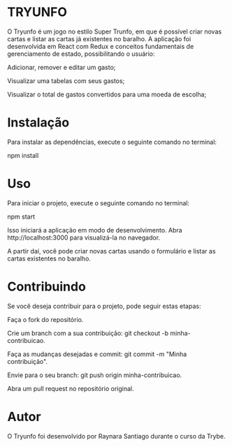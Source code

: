 <!-- # :construction: README em construção ! :construction: -->
<!-- Olá, Tryber!
Esse é apenas um arquivo inicial para o README do seu projeto.
É essencial que você preencha esse documento por conta própria, ok?
Não deixe de usar nossas dicas de escrita de README de projetos, e deixe sua criatividade brilhar!
:warning: IMPORTANTE: você precisa deixar nítido:
- quais arquivos/pastas foram desenvolvidos por você; 
- quais arquivos/pastas foram desenvolvidos por outra pessoa estudante;
- quais arquivos/pastas foram desenvolvidos pela Trybe.
-->
# TRYUNFO

O Tryunfo é um jogo no estilo Super Trunfo, em que é possível criar novas cartas e listar as cartas já existentes no baralho. A aplicação foi desenvolvida em React com Redux e conceitos fundamentais de gerenciamento de estado, possibilitando o usuário:

Adicionar, remover e editar um gasto;

Visualizar uma tabelas com seus gastos;

Visualizar o total de gastos convertidos para uma moeda de escolha;


# Instalação

Para instalar as dependências, execute o seguinte comando no terminal:

npm install

# Uso

Para iniciar o projeto, execute o seguinte comando no terminal:

npm start

Isso iniciará a aplicação em modo de desenvolvimento. Abra http://localhost:3000 para visualizá-la no navegador.

A partir daí, você pode criar novas cartas usando o formulário e listar as cartas existentes no baralho.


# Contribuindo

Se você deseja contribuir para o projeto, pode seguir estas etapas:

Faça o fork do repositório.

Crie um branch com a sua contribuição: git checkout -b minha-contribuicao.

Faça as mudanças desejadas e commit: git commit -m "Minha contribuição".

Envie para o seu branch: git push origin minha-contribuicao.

Abra um pull request no repositório original.


# Autor

O Tryunfo foi desenvolvido por Raynara Santiago durante o curso da Trybe.
